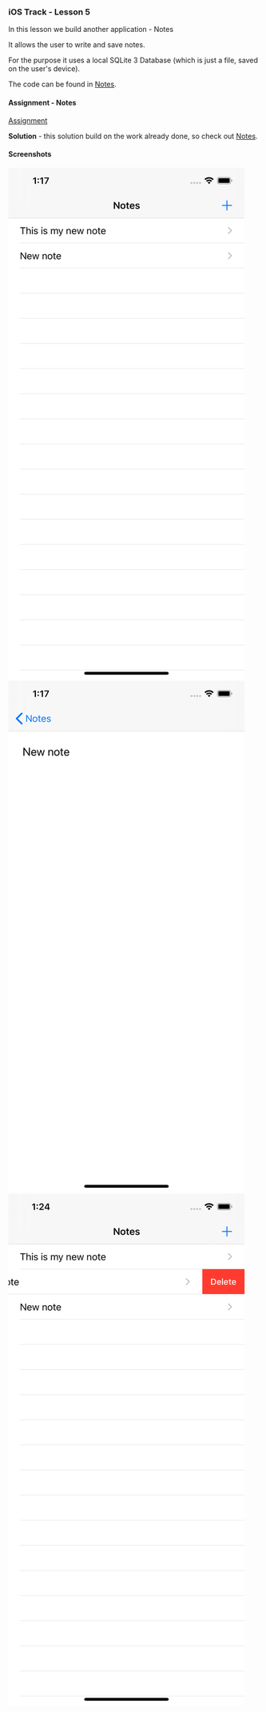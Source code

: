 ### iOS Track - Lesson 5

In this lesson we build another application - Notes

It allows the user to write and save notes.

For the purpose it uses a local SQLite 3 Database (which is just a file, saved on the user's device).

The code can be found in [Notes](Notes).

#### Assignment - Notes
[Assignment](https://cs50.harvard.edu/x/2020/tracks/mobile/ios/notes/#deleting-notes)

**Solution** - this solution build on the work already done, so check out [Notes](Notes).

#### Screenshots

![all-notes](screenshots/allNotes.png)
![note](screenshots/note.png)
![delete](screenshots/delete.png)

